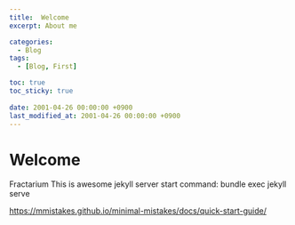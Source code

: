 ```yaml
---
title:  Welcome
excerpt: About me

categories:
  - Blog
tags:
  - [Blog, First]

toc: true
toc_sticky: true
 
date: 2001-04-26 00:00:00 +0900
last_modified_at: 2001-04-26 00:00:00 +0900
---
```


# Welcome
Fractarium
This is awesome 
jekyll server start command: bundle exec jekyll serve

https://mmistakes.github.io/minimal-mistakes/docs/quick-start-guide/